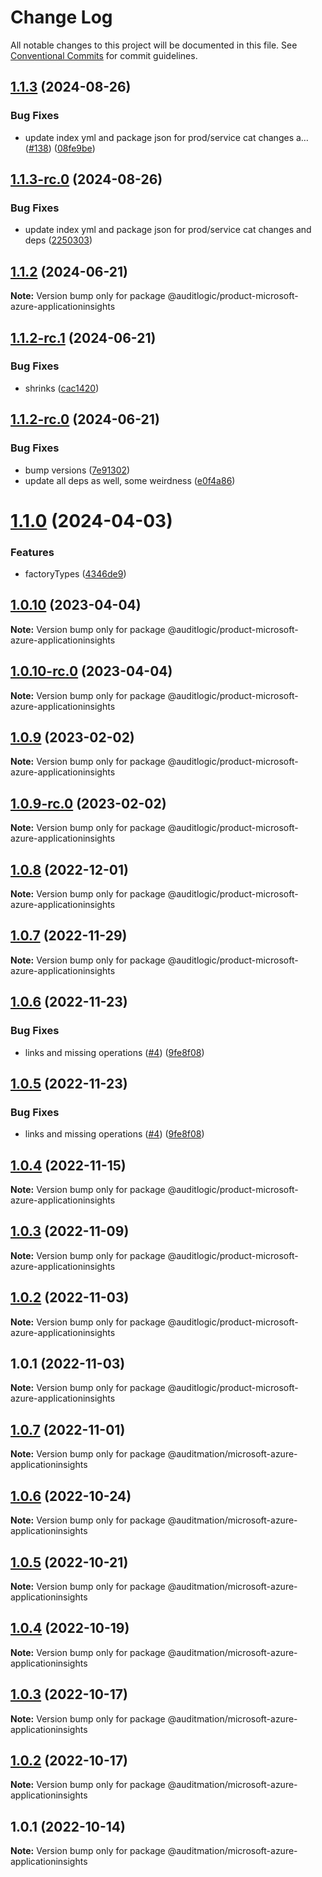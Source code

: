 # Change Log

All notable changes to this project will be documented in this file.
See [Conventional Commits](https://conventionalcommits.org) for commit guidelines.

## [1.1.3](https://github.com/auditlogic/product/compare/@auditlogic/product-microsoft-azure-applicationinsights@1.1.2...@auditlogic/product-microsoft-azure-applicationinsights@1.1.3) (2024-08-26)


### Bug Fixes

* update index yml and package json for prod/service cat changes a… ([#138](https://github.com/auditlogic/product/issues/138)) ([08fe9be](https://github.com/auditlogic/product/commit/08fe9beb1c8457462a19bc69caa02e6212d97e1a))





## [1.1.3-rc.0](https://github.com/auditlogic/product/compare/@auditlogic/product-microsoft-azure-applicationinsights@1.1.2...@auditlogic/product-microsoft-azure-applicationinsights@1.1.3-rc.0) (2024-08-26)


### Bug Fixes

* update index yml and package json for prod/service cat changes and deps ([2250303](https://github.com/auditlogic/product/commit/225030363a363608240135b7ebed386b28f01e4b))





## [1.1.2](https://github.com/auditlogic/product/compare/@auditlogic/product-microsoft-azure-applicationinsights@1.1.2-rc.1...@auditlogic/product-microsoft-azure-applicationinsights@1.1.2) (2024-06-21)

**Note:** Version bump only for package @auditlogic/product-microsoft-azure-applicationinsights





## [1.1.2-rc.1](https://github.com/auditlogic/product/compare/@auditlogic/product-microsoft-azure-applicationinsights@1.1.2-rc.0...@auditlogic/product-microsoft-azure-applicationinsights@1.1.2-rc.1) (2024-06-21)


### Bug Fixes

* shrinks ([cac1420](https://github.com/auditlogic/product/commit/cac14200fefcd8183ab69fe89a47bd3f70f563e9))





## [1.1.2-rc.0](https://github.com/auditlogic/product/compare/@auditlogic/product-microsoft-azure-applicationinsights@1.1.0...@auditlogic/product-microsoft-azure-applicationinsights@1.1.2-rc.0) (2024-06-21)


### Bug Fixes

* bump versions ([7e91302](https://github.com/auditlogic/product/commit/7e913023b8b312150ed7762c32fbbe616be71de5))
* update all deps as well, some weirdness ([e0f4a86](https://github.com/auditlogic/product/commit/e0f4a864714e2d3de6bbf3da014d5312fe53be2f))





# [1.1.0](https://github.com/auditlogic/product/compare/@auditlogic/product-microsoft-azure-applicationinsights@1.0.10...@auditlogic/product-microsoft-azure-applicationinsights@1.1.0) (2024-04-03)


### Features

* factoryTypes ([4346de9](https://github.com/auditlogic/product/commit/4346de92693aee892fccf725338ffc7b80ab182b))





## [1.0.10](https://github.com/auditlogic/product/compare/@auditlogic/product-microsoft-azure-applicationinsights@1.0.9...@auditlogic/product-microsoft-azure-applicationinsights@1.0.10) (2023-04-04)

**Note:** Version bump only for package @auditlogic/product-microsoft-azure-applicationinsights





## [1.0.10-rc.0](https://github.com/auditlogic/product/compare/@auditlogic/product-microsoft-azure-applicationinsights@1.0.9...@auditlogic/product-microsoft-azure-applicationinsights@1.0.10-rc.0) (2023-04-04)

**Note:** Version bump only for package @auditlogic/product-microsoft-azure-applicationinsights





## [1.0.9](https://github.com/auditlogic/product/compare/@auditlogic/product-microsoft-azure-applicationinsights@1.0.8...@auditlogic/product-microsoft-azure-applicationinsights@1.0.9) (2023-02-02)

**Note:** Version bump only for package @auditlogic/product-microsoft-azure-applicationinsights





## [1.0.9-rc.0](https://github.com/auditlogic/product/compare/@auditlogic/product-microsoft-azure-applicationinsights@1.0.8...@auditlogic/product-microsoft-azure-applicationinsights@1.0.9-rc.0) (2023-02-02)

**Note:** Version bump only for package @auditlogic/product-microsoft-azure-applicationinsights





## [1.0.8](https://github.com/auditlogic/product/compare/@auditlogic/product-microsoft-azure-applicationinsights@1.0.7...@auditlogic/product-microsoft-azure-applicationinsights@1.0.8) (2022-12-01)

**Note:** Version bump only for package @auditlogic/product-microsoft-azure-applicationinsights





## [1.0.7](https://github.com/auditlogic/product/compare/@auditlogic/product-microsoft-azure-applicationinsights@1.0.6...@auditlogic/product-microsoft-azure-applicationinsights@1.0.7) (2022-11-29)

**Note:** Version bump only for package @auditlogic/product-microsoft-azure-applicationinsights





## [1.0.6](https://github.com/auditlogic/product/compare/@auditlogic/product-microsoft-azure-applicationinsights@1.0.4...@auditlogic/product-microsoft-azure-applicationinsights@1.0.6) (2022-11-23)


### Bug Fixes

* links and missing operations ([#4](https://github.com/auditlogic/product/issues/4)) ([9fe8f08](https://github.com/auditlogic/product/commit/9fe8f08fe7c57fdb79f991ac35bd6ac2e7dcad38))





## [1.0.5](https://github.com/auditlogic/product/compare/@auditlogic/product-microsoft-azure-applicationinsights@1.0.4...@auditlogic/product-microsoft-azure-applicationinsights@1.0.5) (2022-11-23)


### Bug Fixes

* links and missing operations ([#4](https://github.com/auditlogic/product/issues/4)) ([9fe8f08](https://github.com/auditlogic/product/commit/9fe8f08fe7c57fdb79f991ac35bd6ac2e7dcad38))





## [1.0.4](https://github.com/auditlogic/product/compare/@auditlogic/product-microsoft-azure-applicationinsights@1.0.3...@auditlogic/product-microsoft-azure-applicationinsights@1.0.4) (2022-11-15)

**Note:** Version bump only for package @auditlogic/product-microsoft-azure-applicationinsights





## [1.0.3](https://github.com/auditlogic/product/compare/@auditlogic/product-microsoft-azure-applicationinsights@1.0.2...@auditlogic/product-microsoft-azure-applicationinsights@1.0.3) (2022-11-09)

**Note:** Version bump only for package @auditlogic/product-microsoft-azure-applicationinsights





## [1.0.2](https://github.com/auditlogic/product/compare/@auditlogic/product-microsoft-azure-applicationinsights@1.0.1...@auditlogic/product-microsoft-azure-applicationinsights@1.0.2) (2022-11-03)

**Note:** Version bump only for package @auditlogic/product-microsoft-azure-applicationinsights





## 1.0.1 (2022-11-03)

**Note:** Version bump only for package @auditlogic/product-microsoft-azure-applicationinsights





## [1.0.7](https://github.com/auditmation/store-content/compare/@auditmation/microsoft-azure-applicationinsights@1.0.6...@auditmation/microsoft-azure-applicationinsights@1.0.7) (2022-11-01)

**Note:** Version bump only for package @auditmation/microsoft-azure-applicationinsights





## [1.0.6](https://github.com/auditmation/store-content/compare/@auditmation/microsoft-azure-applicationinsights@1.0.5...@auditmation/microsoft-azure-applicationinsights@1.0.6) (2022-10-24)

**Note:** Version bump only for package @auditmation/microsoft-azure-applicationinsights





## [1.0.5](https://github.com/auditmation/store-content/compare/@auditmation/microsoft-azure-applicationinsights@1.0.4...@auditmation/microsoft-azure-applicationinsights@1.0.5) (2022-10-21)

**Note:** Version bump only for package @auditmation/microsoft-azure-applicationinsights





## [1.0.4](https://github.com/auditmation/store-content/compare/@auditmation/microsoft-azure-applicationinsights@1.0.3...@auditmation/microsoft-azure-applicationinsights@1.0.4) (2022-10-19)

**Note:** Version bump only for package @auditmation/microsoft-azure-applicationinsights





## [1.0.3](https://github.com/auditmation/store-content/compare/@auditmation/microsoft-azure-applicationinsights@1.0.2...@auditmation/microsoft-azure-applicationinsights@1.0.3) (2022-10-17)

**Note:** Version bump only for package @auditmation/microsoft-azure-applicationinsights





## [1.0.2](https://github.com/auditmation/store-content/compare/@auditmation/microsoft-azure-applicationinsights@1.0.1...@auditmation/microsoft-azure-applicationinsights@1.0.2) (2022-10-17)

**Note:** Version bump only for package @auditmation/microsoft-azure-applicationinsights





## 1.0.1 (2022-10-14)

**Note:** Version bump only for package @auditmation/microsoft-azure-applicationinsights
